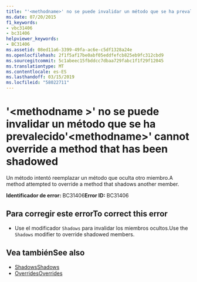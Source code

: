 ```yaml
---
title: "'<methodname>' no se puede invalidar un método que se ha prevalecido"
ms.date: 07/20/2015
f1_keywords:
- vbc31406
- bc31406
helpviewer_keywords:
- BC31406
ms.assetid: 08ed11a6-3399-49fa-ac6e-c5df1328a24e
ms.openlocfilehash: 2f1f5af17be0abf05eddfefcb825eb9fc312cbd9
ms.sourcegitcommit: 5c1abeec15fbddcc7dbaa729fabc1f1f29f12045
ms.translationtype: MT
ms.contentlocale: es-ES
ms.lasthandoff: 03/15/2019
ms.locfileid: "58022711"
---
```

# <a name="methodname-cannot-override-a-method-that-has-been-shadowed"></a><span data-ttu-id="de99a-102">'\<methodname >' no se puede invalidar un método que se ha prevalecido</span><span class="sxs-lookup"><span data-stu-id="de99a-102">'\<methodname>' cannot override a method that has been shadowed</span></span>
<span data-ttu-id="de99a-103">Un método intentó reemplazar un método que oculta otro miembro.</span><span class="sxs-lookup"><span data-stu-id="de99a-103">A method attempted to override a method that shadows another member.</span></span>  
  
 <span data-ttu-id="de99a-104">**Identificador de error:** BC31406</span><span class="sxs-lookup"><span data-stu-id="de99a-104">**Error ID:** BC31406</span></span>  
  
## <a name="to-correct-this-error"></a><span data-ttu-id="de99a-105">Para corregir este error</span><span class="sxs-lookup"><span data-stu-id="de99a-105">To correct this error</span></span>  
  
-   <span data-ttu-id="de99a-106">Use el modificador `Shadows` para invalidar los miembros ocultos.</span><span class="sxs-lookup"><span data-stu-id="de99a-106">Use the `Shadows` modifier to override shadowed members.</span></span>  
  
## <a name="see-also"></a><span data-ttu-id="de99a-107">Vea también</span><span class="sxs-lookup"><span data-stu-id="de99a-107">See also</span></span>

- [<span data-ttu-id="de99a-108">Shadows</span><span class="sxs-lookup"><span data-stu-id="de99a-108">Shadows</span></span>](../../visual-basic/language-reference/modifiers/shadows.md)
- [<span data-ttu-id="de99a-109">Overrides</span><span class="sxs-lookup"><span data-stu-id="de99a-109">Overrides</span></span>](../../visual-basic/language-reference/modifiers/overrides.md)
